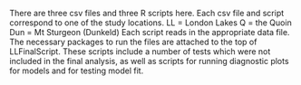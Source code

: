 There are three csv files and three R scripts here. Each csv file and script correspond to one of the study locations.
LL = London Lakes
Q = the Quoin
Dun = Mt Sturgeon (Dunkeld)
Each script reads in the appropriate data file.
The necessary packages to run the files are attached to the top of LLFinalScript.
These scripts include a number of tests which were not included in the final analysis, as well as scripts for running diagnostic plots for models and for testing model fit. 
